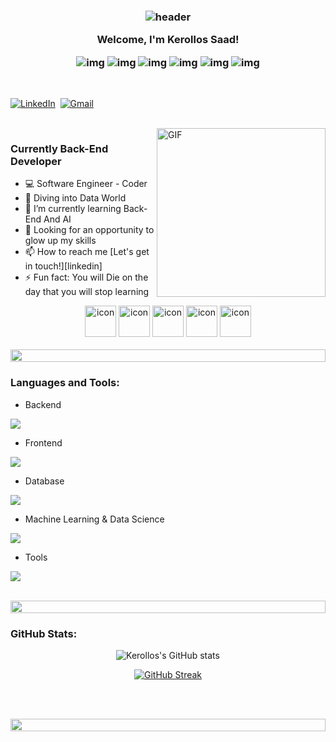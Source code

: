 <h3 align="center">
  
  ![header](https://user-images.githubusercontent.com/59575502/127335491-fdba1874-e943-4d3c-ab8c-678ffe22f8b8.png)
  
  Welcome, I'm Kerollos Saad!
  
  ![img](https://custom-icon-badges.herokuapp.com/badge/Repo-blue.svg?logo=repo)
  ![img](https://custom-icon-badges.herokuapp.com/badge/Star-yellow.svg?logo=star)
  ![img](https://custom-icon-badges.herokuapp.com/badge/Issue-red.svg?logo=issue)
  ![img](https://custom-icon-badges.herokuapp.com/badge/Fork-orange.svg?logo=fork)
  ![img](https://custom-icon-badges.herokuapp.com/badge/Commit-green.svg?logo=commit)
  ![img](https://custom-icon-badges.herokuapp.com/badge/Pull%20Request-purple.svg?logo=pr)
  
</h3>

<p align="center">
<br>

<a href="https://www.linkedin.com/in/kerollos-saad-6bba49269/"><img src="https://img.shields.io/badge/linkedin-%230077B5.svg?&style=for-the-badge&logo=linkedin&logoColor=white" alt="LinkedIn" /></a>&nbsp;
<a href=""><img src="https://img.shields.io/badge/gmail-%23D14836.svg?&style=for-the-badge&logo=gmail&logoColor=white" alt="Gmail"/></a>&nbsp;
</p>

<br>

<img align="right" height="270px" alt="GIF" src="https://media.giphy.com/media/CVtNe84hhYF9u/giphy.gif" />

### Currently Back-End Developer
- 💻 Software Engineer - Coder
- 👀 Diving into Data World
- 🌱 I’m currently learning Back-End And AI
- 🧗 Looking for an opportunity to glow up my skills
- 📫 How to reach me [Let's get in touch!][linkedin]
- ⚡ Fun fact: You will Die on the day that you will stop learning

<be>

<div align="center">
  <img src="https://techstack-generator.vercel.app/python-icon.svg" alt="icon" width="50" height="50" />
  <img src="https://techstack-generator.vercel.app/csharp-icon.svg" alt="icon" width="50" height="50" />
  <img src="https://techstack-generator.vercel.app/cpp-icon.svg" alt="icon" width="50" height="50" />
  <img src="https://techstack-generator.vercel.app/js-icon.svg" alt="icon"width="50" height="50" />
  <img src="https://techstack-generator.vercel.app/github-icon.svg" alt="icon" width="50" height="50" />
</div>

<br>

<img src="https://i.imgur.com/dBaSKWF.gif" height="20" width="100%">

<h3 align="left">Languages and Tools:</h3>

- Backend
<p align="left">
  <a href="https://skillicons.dev">
    <img src="https://skillicons.dev/icons?i=dotnet,flask" />
  </a>
</p>

- Frontend
<p align="left">
  <a href="https://skillicons.dev">
    <img src="https://skillicons.dev/icons?i=html,css,bootstrap,js" />
  </a>
</p>

- Database
<p align="left">
  <a href="https://skillicons.dev">
    <img src="https://skillicons.dev/icons?i=sqlserver,mongodb" />
  </a>
</p>

- Machine Learning & Data Science
<p align="left">
  <a href="https://skillicons.dev">
    <img src="https://skillicons.dev/icons?i=anaconda,sklearn,pytorch,selenium" />
  </a>
</p>

- Tools
<p align="left">
  <a href="https://skillicons.dev">
    <img src="https://skillicons.dev/icons?i=git,github,visualstudio,vscode,pycharm,postman,ubuntu,linux" />
  </a>
</p>

<br/>

<img src="https://i.imgur.com/dBaSKWF.gif" height="20" width="100%">

<h3 align="left">GitHub Stats:</h3>
<div align="center">
 
![Kerollos's GitHub stats](https://github-readme-stats.vercel.app/api?username=Kerollos-Saad\&theme=midnight-purple\&show_icons=true\&show=reviews,prs_merged,prs_merged_percentage\&hide=contribs,issues)

[![GitHub Streak](https://streak-stats.demolab.com/?user=Kerollos-Saad&theme=midnight-purple)](https://git.io/streak-stats)

</div>

<br><br>

<img src="https://i.imgur.com/dBaSKWF.gif" height="20" width="100%">

<!---
Kerollos-Saad/Kerollos-Saad is a ✨ special ✨ repository because its `README.md` (this file) appears on your GitHub profile.
You can click the Preview link to take a look at your changes.
--->
